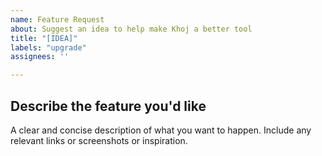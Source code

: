 ```yaml
---
name: Feature Request
about: Suggest an idea to help make Khoj a better tool
title: "[IDEA]"
labels: "upgrade"
assignees: ''

---
```


## Describe the feature you'd like
A clear and concise description of what you want to happen. Include any relevant links or screenshots or inspiration.
